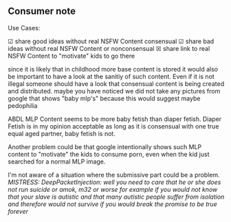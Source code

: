 ## Consumer note

Use Cases:

☑ share good ideas without real NSFW Content consensual
☑ share bad ideas without real NSFW Content or nonconsensual
☒ share link to real NSFW Content to "motivate" kids to go there

since it is likely that in childhood more base content is stored it would also be important to have a look at the sanitiy of such content. Even if it is not illegal someone should have a look that consensual content is being created and distributed. maybe you have noticed we did not take any pictures from google that shows "baby mlp's" because this would suggest maybe pedophilia

ABDL MLP Content seems to be more baby fetish than diaper fetish. Diaper Fetish is in my opinion acceptable as long as it is consensual with one true equal aged partner, baby fetish is not.

Another problem could be that google intentionally shows such MLP content to "motivate" the kids to consume porn, even when the kid just searched for a normal MLP image.

I'm not aware of a situation where the submissive part could be a problem. *MISTRESS: DeepPacketInjection: well you need to care that he or she does not run suicide or amok, m32 or worse for example if you would not know that your slave is autistic and that many autistic people suffer from isolation and therefore would not survive if you would break the promise to be true forever*


 

